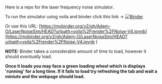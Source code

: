 Here is a repo for the laser frequency noise simulator.

To run the simulator using voila and binder click this link -> [![Binder](https://mybinder.org/badge_logo.svg)](https://mybinder.org/v2/gh/Adem-O/LaserNoiseSim/HEAD?urlpath=voila%2Frender%2FNoise-V4.ipynb)

Or use this URL: [https://mybinder.org/v2/gh/Adem-O/LaserNoiseSim/HEAD?urlpath=voila%2Frender%2FNoise-V4.ipynb](https://mybinder.org/v2/gh/Adem-O/LaserNoiseSim/HEAD?urlpath=voila%2Frender%2FNoise-V4.ipynb
)

**NOTE:** Binder takes a considerable amount of time to load, however it should _eventually_ load. 


**Once it loads you may face a green loading wheel which is displays 'running' for a long time. If it fails to load try refreshing the tab and wait a miniute and the webpage should load.**  
